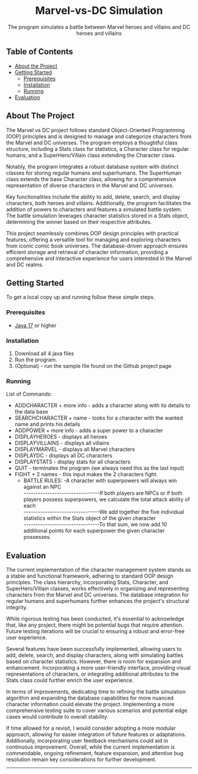 <br />
<p align="center">
  <h1 align="center">Marvel-vs-DC Simulation</h1>

  <p align="center">
    The program simulates a battle between Marvel heroes and villains and DC heroes and villains
  </p>
</p>

## Table of Contents

* [About the Project](#about-the-project)
* [Getting Started](#getting-started)
  * [Prerequisites](#prerequisites)
  * [Installation](#installation)
  * [Running](#running)
* [Evaluation](#evaluation)

## About The Project

The Marvel vs DC project follows standard Object-Oriented Programming (OOP) principles and is designed to manage and categorize characters from the Marvel and DC universes. The program employs a thoughtful class structure, including a Stats class for statistics, a Character class for regular humans, and a SuperHero/Villain class extending the Character class.

Notably, the program integrates a robust database system with distinct classes for storing regular humans and superhumans. The SuperHuman class extends the base Character class, allowing for a comprehensive representation of diverse characters in the Marvel and DC universes.

Key functionalities include the ability to add, delete, search, and display characters, both heroes and villains. Additionally, the program facilitates the addition of powers to characters and features a simulated battle system. The battle simulation leverages character statistics stored in a Stats object, determining the winner based on their respective attributes.

This project seamlessly combines OOP design principles with practical features, offering a versatile tool for managing and exploring characters from iconic comic book universes. The database-driven approach ensures efficient storage and retrieval of character information, providing a comprehensive and interactive experience for users interested in the Marvel and DC realms.

## Getting Started

To get a local copy up and running follow these simple steps.

### Prerequisites

* [Java 17](https://www.oracle.com/java/technologies/javase/jdk17-archive-downloads.html) or higher

### Installation

1. Download all 4 java files
2. Run the program.
3. (Optional) - run the sample file found on the Github project page

### Running

List of Commands:
- ADDCHARACTER + more info - adds a character along with its details to the data base      
- SEARCHCHARACTER + name - looks for a character with the wanted name and prints his details   
- ADDPOWER + more info - adds a super power to a character
- DISPLAYHEROES - displays all heroes    
- DISPLAYVILLAINS - displays all villains   
- DISPLAYMARVEL - displays all Marvel characters    
- DISPLAYDC - displays all DC characters  
- DISPLAYSTATS - display stats for all characters   
- QUIT - terminates the program (we always need this as the last input)
- FIGHT + 2 names - this input makes the 2 characters fight.      
  - BATTLE RULES:
     -A character with superpowers will always win against an NPC    
--------------------------------If both players are NPCs or if both players possess superpowers, we calculate the total attack ability of each   
--------------------------------We add together the five individual statistics within the Stats object of the given character   
--------------------------------To that sum, we now add 10 additional points for each superpower the given character possesses.  

## Evaluation

The current implementation of the character management system stands as a stable and functional framework, adhering to standard OOP design principles. The class hierarchy, incorporating Stats, Character, and SuperHero/Villain classes, works effectively in organizing and representing characters from the Marvel and DC universes. The database integration for regular humans and superhumans further enhances the project's structural integrity.

While rigorous testing has been conducted, it's essential to acknowledge that, like any project, there might be potential bugs that require attention. Future testing iterations will be crucial to ensuring a robust and error-free user experience.

Several features have been successfully implemented, allowing users to add, delete, search, and display characters, along with simulating battles based on character statistics. However, there is room for expansion and enhancement. Incorporating a more user-friendly interface, providing visual representations of characters, or integrating additional attributes to the Stats class could further enrich the user experience.

In terms of improvements, dedicating time to refining the battle simulation algorithm and expanding the database capabilities for more nuanced character information could elevate the project. Implementing a more comprehensive testing suite to cover various scenarios and potential edge cases would contribute to overall stability.

If time allowed for a revisit, I would consider adopting a more modular approach, allowing for easier integration of future features or adaptations. Additionally, incorporating user feedback mechanisms could aid in continuous improvement. Overall, while the current implementation is commendable, ongoing refinement, feature expansion, and attentive bug resolution remain key considerations for further development.


<!--
If you implemented any extras, you can list/mention them here.
-->

___


<!-- Below you can find some sections that you would normally put in a README, but we decided to leave out (either because it is not very relevant, or because it is covered by one of the added sections) -->

<!-- ## Usage -->
<!-- Use this space to show useful examples of how a project can be used. Additional screenshots, code examples and demos work well in this space. You may also link to more resources. -->

<!-- ## Roadmap -->
<!-- Use this space to show your plans for future additions -->

<!-- ## Contributing -->
<!-- You can use this section to indicate how people can contribute to the project -->

<!-- ## License -->
<!-- You can add here whether the project is distributed under any license -->


<!-- ## Contact -->
<!-- If you want to provide some contact details, this is the place to do it -->

<!-- ## Acknowledgements  -->






